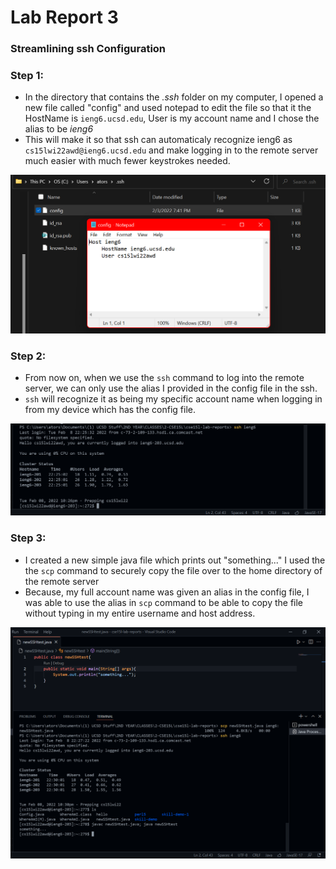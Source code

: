 # **Lab Report 3**
### **Streamlining ssh Configuration**
### Step 1:
- In the directory that contains the *.ssh* folder on my computer, I opened a new file called "config" and used notepad to edit the file so that it the HostName is `ieng6.ucsd.edu`, User is my account name and I chose the alias to be *ieng6*
- This will make it so that ssh can automaticaly recognize ieng6 as ``cs15lwi22awd@ieng6.ucsd.edu`` and make logging in to the remote server much easier with much fewer keystrokes needed.  

![img1](pics3/1.png)

### Step 2:
-  From now on, when we use the `ssh` command to log into the remote server, we can only use the alias I provided in the config file in the ssh.
- `ssh` will recognize it as being my specific account name when logging in from my device which has the config file. 

![img2](pics3/2.png)

### Step 3:
- I created a new simple java file which prints out "something..." I used the the `scp` command to securely copy the file over to the home directory of the remote server
- Because, my full account name was given an alias in the config file, I was able to use the alias in `scp` command to be able to copy the file without typing in my entire username and host address. 

![img3](pics3/3.png)
